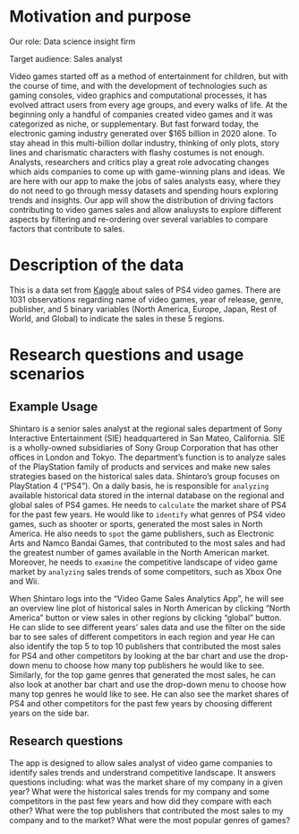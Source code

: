 # Motivation and purpose

Our role: Data science insight firm

Target audience: Sales analyst

Video games started off as a method of entertainment for children, but with the course of time, and with the development of technologies such as gaming consoles, video graphics and computational processes, it has evolved attract users from every age groups, and every walks of life. At the beginning only a handful of companies created video games and it was categorized as niche, or supplementary. But fast forward today, the electronic gaming industry generated over $165 billion in 2020 alone. To stay ahead in this multi-billion dollar industry, thinking of only plots, story lines and charismatic characters with flashy costumes is not enough. Analysts, researchers and critics play a great role advocating changes which aids companies to come up with game-winning plans and ideas.
We are here with our app to make the jobs of sales analysts easy, where they do not need to go through messy datasets and spending hours exploring trends and insights. Our app will show the distribution of driving factors contributing to video games sales and allow analuysts to explore different aspects by filtering and re-ordering over several variables to compare factors that contribute to sales.

# Description of the data

This is a data set from [Kaggle](https://www.kaggle.com/sidtwr/videogames-sales-dataset?select=PS4_GamesSales.csv) about sales of PS4 video games. There are 1031 observations regarding name of video games, year of release, genre, publisher, and 5 binary variables (North America, Europe, Japan, Rest of World, and Global) to indicate the sales in these 5 regions.  

# Research questions and usage scenarios 

## Example Usage 
Shintaro is a senior sales analyst at the regional sales department of Sony Interactive Entertainment (SIE) headquartered in San Mateo, California. SIE is a wholly-owned subsidiaries of Sony Group Corporation that has other offices in London and Tokyo. The department’s function is to analyze sales of the PlayStation family of products and services and make new sales strategies based on the historical sales data. Shintaro’s group focuses on PlayStation 4 (“PS4”). On a daily basis, he is responsible for `analyzing` available historical data stored in the internal database on the regional and global sales of PS4 games. He needs to `calculate` the market share of PS4 for the past few years. He would like to `identify` what genres of PS4 video games, such as shooter or sports, generated the most sales in North America. He also needs to `spot` the game publishers, such as Electronic Arts and Namco Bandai Games, that contributed to the most sales and had the greatest number of games available in the North American market. Moreover, he needs to `examine` the competitive landscape of video game market by `analyzing` sales trends of some competitors, such as Xbox One and Wii. 

When Shintaro logs into the “Video Game Sales Analytics App”, he will see an overview line plot of historical sales in North American by clicking “North America” button or view sales in other regions by clicking “global” button. He can slide to see different years’ sales data and use the filter on the side bar to see sales of different competitors in each region and year He can also identify the top 5 to top 10 publishers that contributed the most sales for PS4 and other competitors by looking at the bar chart and use the drop-down menu to choose how many top publishers he would like to see. Similarly, for the top game genres that generated the most sales, he can also look at another bar chart and use the drop-down menu to choose how many top genres he would like to see. He can also see the market shares of PS4 and other competitors for the past few years by choosing different years on the side bar.     

## Research questions 
The app is designed to allow sales analyst of video game companies to identify sales trends and understrand competitive landscape. It answers questions including: what was the market share of my company in a given year? What were the historical sales trends for my company and some competitors in the past few years and how did they compare with each other? What were the top publishers that contributed the most sales to my company and to the market? What were the most popular genres of games?     